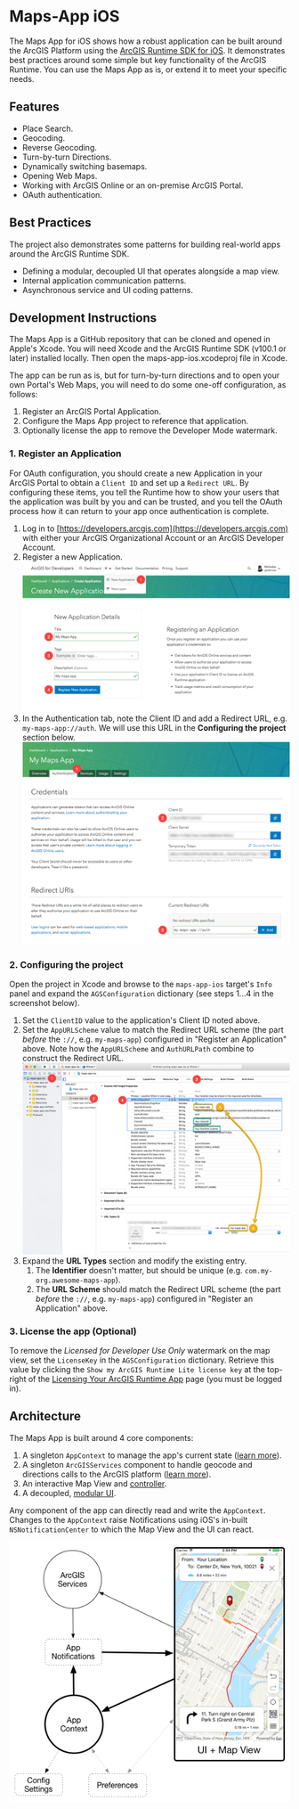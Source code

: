 # Maps-App iOS

The Maps App for iOS shows how a robust application can be built around the ArcGIS Platform using the [ArcGIS Runtime SDK for iOS](https://developers.arcgis.com/ios/). It demonstrates best practices around some simple but key functionality of the ArcGIS Runtime. You can use the Maps App as is, or extend it to meet your specific needs.

## Features
* Place Search.
* Geocoding.
* Reverse Geocoding.
* Turn-by-turn Directions.
* Dynamically switching basemaps.
* Opening Web Maps.
* Working with ArcGIS Online or an on-premise ArcGIS Portal.
* OAuth authentication.

## Best Practices
The project also demonstrates some patterns for building real-world apps around the ArcGIS Runtime SDK.

* Defining a modular, decoupled UI that operates alongside a map view.
* Internal application communication patterns.
* Asynchronous service and UI coding patterns.

## Development Instructions
The Maps App is a GitHub repository that can be cloned and opened in Apple's Xcode. You will need Xcode and the ArcGIS Runtime SDK (v100.1 or later) installed locally. Then open the maps-app-ios.xcodeproj file in Xcode.

The app can be run as is, but for turn-by-turn directions and to open your own Portal's Web Maps, you will need to do some one-off configuration, as follows:

1. Register an ArcGIS Portal Application.
2. Configure the Maps App project to reference that application.
3. Optionally license the app to remove the Developer Mode watermark.

### 1. Register an Application 
For OAuth configuration, you should create a new Application in your ArcGIS Portal to obtain a `Client ID` and set up a `Redirect URL`. By configuring these items, you tell the Runtime how to show your users that the application was built by you and can be trusted, and you tell the OAuth process how it can return to your app once authentication is complete.

1. Log in to [https://developers.arcgis.com](https://developers.arcgis.com) with either your ArcGIS Organizational Account or an ArcGIS Developer Account.
2. Register a new Application. ![Register new application](/docs/images/create-application.png)
3. In the Authentication tab, note the Client ID and add a Redirect URL, e.g. `my-maps-app://auth`. We will use this URL in the **Configuring the project** section below. ![Configure new application](/docs/images/configure-application.png)

### 2. Configuring the project
Open the project in Xcode and browse to the `maps-app-ios` target's `Info` panel and expand the `AGSConfiguration` dictionary (see steps 1...4 in the screenshot below).

1. Set the `ClientID` value to the application's Client ID noted above.
2. Set the `AppURLScheme` value to match the Redirect URL scheme (the part *before* the `://`, e.g. `my-maps-app`) configured in "Register an Application" above. Note how the `AppURLScheme` and `AuthURLPath` combine to construct the Redirect URL. ![Configure the App URL Scheme](/docs/images/configure-xcode-target.png)
3. Expand the **URL Types** section and modify the existing entry.
    1. The **Identifier** doesn't matter, but should be unique (e.g. `com.my-org.awesome-maps-app`).
    2. The **URL Scheme** should match the Redirect URL scheme (the part *before* the `://`, e.g. `my-maps-app`) configured in "Register an Application" above.

### 3. License the app (Optional)
To remove the _Licensed for Developer Use Only_ watermark on the map view, set the `LicenseKey` in the `AGSConfiguration` dictionary. Retrieve this value by clicking the `Show my ArcGIS Runtime Lite license key` at the top-right of the [Licensing Your ArcGIS Runtime App](https://developers.arcgis.com/arcgis-runtime/licensing/) page (you must be logged in).

## Architecture
The Maps App is built around 4 core components:

1. A singleton `AppContext` to manage the app's current state ([learn more](Maps%20App/App%20Context)).
2. A singleton `ArcGISServices` component to handle geocode and directions calls to the ArcGIS platform ([learn more](Maps%20App/ArcGIS%20Services)).
2. An interactive Map View and [controller](UI/Map%20View).
3. A decoupled, [modular UI](UI).

Any component of the app can directly read and write the `AppContext`. Changes to the `AppContext` raise Notifications using iOS's in-built `NSNotificationCenter` to which the Map View and the UI can react.

![App Architecture](/docs/images/app-architecture.png)
